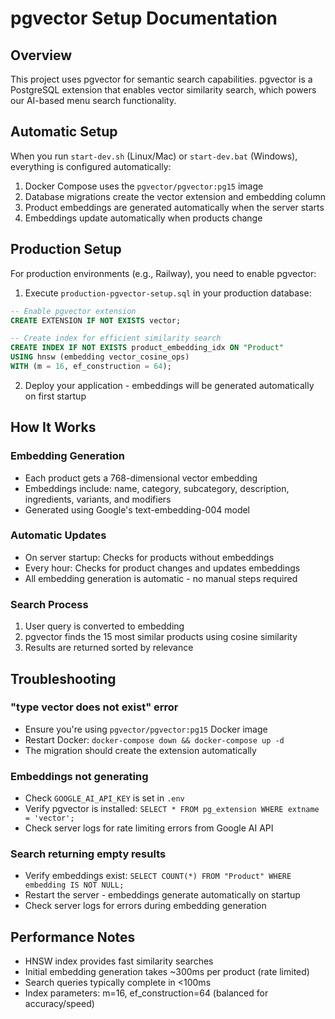 # pgvector Setup Documentation

## Overview
This project uses pgvector for semantic search capabilities. pgvector is a PostgreSQL extension that enables vector similarity search, which powers our AI-based menu search functionality.

## Automatic Setup
When you run `start-dev.sh` (Linux/Mac) or `start-dev.bat` (Windows), everything is configured automatically:
1. Docker Compose uses the `pgvector/pgvector:pg15` image
2. Database migrations create the vector extension and embedding column
3. Product embeddings are generated automatically when the server starts
4. Embeddings update automatically when products change

## Production Setup
For production environments (e.g., Railway), you need to enable pgvector:

1. Execute `production-pgvector-setup.sql` in your production database:
```sql
-- Enable pgvector extension
CREATE EXTENSION IF NOT EXISTS vector;

-- Create index for efficient similarity search
CREATE INDEX IF NOT EXISTS product_embedding_idx ON "Product" 
USING hnsw (embedding vector_cosine_ops)
WITH (m = 16, ef_construction = 64);
```

2. Deploy your application - embeddings will be generated automatically on first startup

## How It Works

### Embedding Generation
- Each product gets a 768-dimensional vector embedding
- Embeddings include: name, category, subcategory, description, ingredients, variants, and modifiers
- Generated using Google's text-embedding-004 model

### Automatic Updates
- On server startup: Checks for products without embeddings
- Every hour: Checks for product changes and updates embeddings
- All embedding generation is automatic - no manual steps required

### Search Process
1. User query is converted to embedding
2. pgvector finds the 15 most similar products using cosine similarity
3. Results are returned sorted by relevance

## Troubleshooting

### "type vector does not exist" error
- Ensure you're using `pgvector/pgvector:pg15` Docker image
- Restart Docker: `docker-compose down && docker-compose up -d`
- The migration should create the extension automatically

### Embeddings not generating
- Check `GOOGLE_AI_API_KEY` is set in `.env`
- Verify pgvector is installed: `SELECT * FROM pg_extension WHERE extname = 'vector';`
- Check server logs for rate limiting errors from Google AI API

### Search returning empty results
- Verify embeddings exist: `SELECT COUNT(*) FROM "Product" WHERE embedding IS NOT NULL;`
- Restart the server - embeddings generate automatically on startup
- Check server logs for errors during embedding generation

## Performance Notes
- HNSW index provides fast similarity searches
- Initial embedding generation takes ~300ms per product (rate limited)
- Search queries typically complete in <100ms
- Index parameters: m=16, ef_construction=64 (balanced for accuracy/speed)